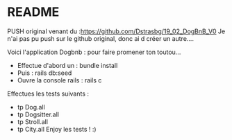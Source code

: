 # README

PUSH original venant du :https://github.com/Dstrasbg/19_02_DogBnB_V0
Je n'ai pas pu push sur le github original, donc ai d créer un autre....

Voici l'application Dogbnb : pour faire promener ton toutou...

* Effectue d'abord un : bundle install
* Puis : rails db:seed
* Ouvre la console rails : rails c

Effectues les tests suivants :
* tp Dog.all
* tp Dogsitter.all
* tp Stroll.all
* tp City.all
Enjoy les tests ! :)
